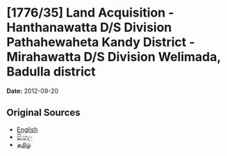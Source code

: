 # [1776/35] Land Acquisition - Hanthanawatta D/S Division Pathahewaheta Kandy District - Mirahawatta D/S Division Welimada, Badulla district

**Date:** 2012-09-20

## Original Sources

- [English](https://documents.gov.lk/view/extra-gazettes/2012/9/1776-35_E.pdf)
- [සිංහල](https://documents.gov.lk/view/extra-gazettes/2012/9/1776-35_S.pdf)
- [தமிழ்](https://documents.gov.lk/view/extra-gazettes/2012/9/1776-35_T.pdf)
